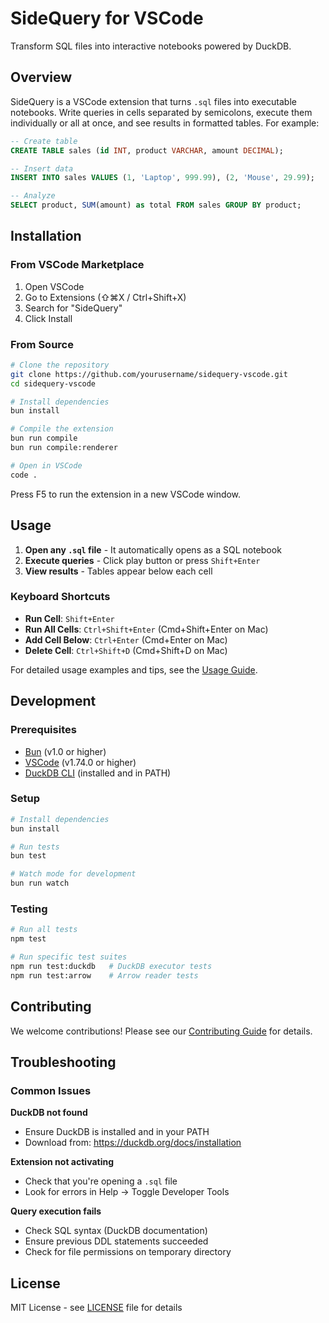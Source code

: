 # SideQuery for VSCode

Transform SQL files into interactive notebooks powered by DuckDB.

## Overview

SideQuery is a VSCode extension that turns `.sql` files into executable notebooks. Write queries in cells separated by semicolons, execute them individually or all at once, and see results in formatted tables. For example:

```sql
-- Create table
CREATE TABLE sales (id INT, product VARCHAR, amount DECIMAL);

-- Insert data  
INSERT INTO sales VALUES (1, 'Laptop', 999.99), (2, 'Mouse', 29.99);

-- Analyze
SELECT product, SUM(amount) as total FROM sales GROUP BY product;
```

## Installation

### From VSCode Marketplace

1. Open VSCode
2. Go to Extensions (⇧⌘X / Ctrl+Shift+X)
3. Search for "SideQuery"
4. Click Install

### From Source

```bash
# Clone the repository
git clone https://github.com/yourusername/sidequery-vscode.git
cd sidequery-vscode

# Install dependencies
bun install

# Compile the extension
bun run compile
bun run compile:renderer

# Open in VSCode
code .
```

Press F5 to run the extension in a new VSCode window.

## Usage

1. **Open any `.sql` file** - It automatically opens as a SQL notebook
2. **Execute queries** - Click play button or press `Shift+Enter`
3. **View results** - Tables appear below each cell

### Keyboard Shortcuts

- **Run Cell**: `Shift+Enter`
- **Run All Cells**: `Ctrl+Shift+Enter` (Cmd+Shift+Enter on Mac)
- **Add Cell Below**: `Ctrl+Enter` (Cmd+Enter on Mac)
- **Delete Cell**: `Ctrl+Shift+D` (Cmd+Shift+D on Mac)

For detailed usage examples and tips, see the [Usage Guide](docs/USAGE_GUIDE.md).

## Development

### Prerequisites

- [Bun](https://bun.sh) (v1.0 or higher)
- [VSCode](https://code.visualstudio.com) (v1.74.0 or higher)
- [DuckDB CLI](https://duckdb.org/docs/installation) (installed and in PATH)

### Setup

```bash
# Install dependencies
bun install

# Run tests
bun test

# Watch mode for development
bun run watch
```

### Testing

```bash
# Run all tests
npm test

# Run specific test suites
npm run test:duckdb   # DuckDB executor tests
npm run test:arrow    # Arrow reader tests
```

## Contributing

We welcome contributions! Please see our [Contributing Guide](CONTRIBUTING.md) for details.

## Troubleshooting

### Common Issues

**DuckDB not found**
- Ensure DuckDB is installed and in your PATH
- Download from: https://duckdb.org/docs/installation

**Extension not activating**
- Check that you're opening a `.sql` file
- Look for errors in Help → Toggle Developer Tools

**Query execution fails**
- Check SQL syntax (DuckDB documentation)
- Ensure previous DDL statements succeeded
- Check for file permissions on temporary directory

## License

MIT License - see [LICENSE](LICENSE) file for details